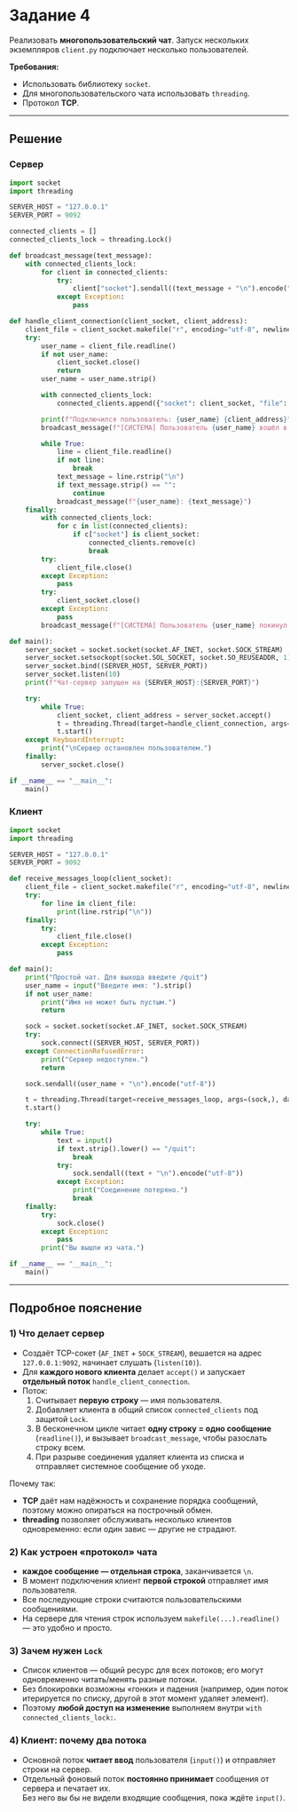 # Задание 4

Реализовать **многопользовательский чат**. Запуск нескольких экземпляров `client.py` подключает несколько пользователей.

**Требования:**
- Использовать библиотеку `socket`.
- Для многопользовательского чата использовать `threading`.
- Протокол **TCP**.

---

## Решение

### Сервер 
```python
import socket
import threading

SERVER_HOST = "127.0.0.1"
SERVER_PORT = 9092

connected_clients = []
connected_clients_lock = threading.Lock()

def broadcast_message(text_message):
    with connected_clients_lock:
        for client in connected_clients:
            try:
                client["socket"].sendall((text_message + "\n").encode("utf-8"))
            except Exception:
                pass

def handle_client_connection(client_socket, client_address):
    client_file = client_socket.makefile("r", encoding="utf-8", newline="\n")
    try:
        user_name = client_file.readline()
        if not user_name:
            client_socket.close()
            return
        user_name = user_name.strip()

        with connected_clients_lock:
            connected_clients.append({"socket": client_socket, "file": client_file, "name": user_name})

        print(f"Подключился пользователь: {user_name} {client_address}")
        broadcast_message(f"[СИСТЕМА] Пользователь {user_name} вошёл в чат.")

        while True:
            line = client_file.readline()
            if not line:
                break
            text_message = line.rstrip("\n")
            if text_message.strip() == "":
                continue
            broadcast_message(f"{user_name}: {text_message}")
    finally:
        with connected_clients_lock:
            for c in list(connected_clients):
                if c["socket"] is client_socket:
                    connected_clients.remove(c)
                    break
        try:
            client_file.close()
        except Exception:
            pass
        try:
            client_socket.close()
        except Exception:
            pass
        broadcast_message(f"[СИСТЕМА] Пользователь {user_name} покинул чат.")

def main():
    server_socket = socket.socket(socket.AF_INET, socket.SOCK_STREAM)
    server_socket.setsockopt(socket.SOL_SOCKET, socket.SO_REUSEADDR, 1)
    server_socket.bind((SERVER_HOST, SERVER_PORT))
    server_socket.listen(10)
    print(f"Чат-сервер запущен на {SERVER_HOST}:{SERVER_PORT}")

    try:
        while True:
            client_socket, client_address = server_socket.accept()
            t = threading.Thread(target=handle_client_connection, args=(client_socket, client_address), daemon=True)
            t.start()
    except KeyboardInterrupt:
        print("\nСервер остановлен пользователем.")
    finally:
        server_socket.close()

if __name__ == "__main__":
    main()
```

### Клиент 
```python
import socket
import threading

SERVER_HOST = "127.0.0.1"
SERVER_PORT = 9092

def receive_messages_loop(client_socket):
    client_file = client_socket.makefile("r", encoding="utf-8", newline="\n")
    try:
        for line in client_file:
            print(line.rstrip("\n"))
    finally:
        try:
            client_file.close()
        except Exception:
            pass

def main():
    print("Простой чат. Для выхода введите /quit")
    user_name = input("Введите имя: ").strip()
    if not user_name:
        print("Имя не может быть пустым.")
        return

    sock = socket.socket(socket.AF_INET, socket.SOCK_STREAM)
    try:
        sock.connect((SERVER_HOST, SERVER_PORT))
    except ConnectionRefusedError:
        print("Сервер недоступен.")
        return

    sock.sendall((user_name + "\n").encode("utf-8"))

    t = threading.Thread(target=receive_messages_loop, args=(sock,), daemon=True)
    t.start()

    try:
        while True:
            text = input()
            if text.strip().lower() == "/quit":
                break
            try:
                sock.sendall((text + "\n").encode("utf-8"))
            except Exception:
                print("Соединение потеряно.")
                break
    finally:
        try:
            sock.close()
        except Exception:
            pass
        print("Вы вышли из чата.")

if __name__ == "__main__":
    main()
```

---

## Подробное пояснение

### 1) Что делает сервер
- Создаёт TCP-сокет (`AF_INET` + `SOCK_STREAM`), вешается на адрес `127.0.0.1:9092`, начинает слушать (`listen(10)`).
- Для **каждого нового клиента** делает `accept()` и запускает **отдельный поток** `handle_client_connection`.
- Поток:
  1. Считывает **первую строку** — имя пользователя.
  2. Добавляет клиента в общий список `connected_clients` под защитой `Lock`.
  3. В бесконечном цикле читает **одну строку = одно сообщение** (`readline()`), и вызывает `broadcast_message`, чтобы разослать строку всем.
  4. При разрыве соединения удаляет клиента из списка и отправляет системное сообщение об уходе.

Почему так:
- **TCP** даёт нам надёжность и сохранение порядка сообщений, поэтому можно опираться на построчный обмен.
- **threading** позволяет обслуживать несколько клиентов одновременно: если один завис — другие не страдают.

### 2) Как устроен «протокол» чата
-  **каждое сообщение — отдельная строка**, заканчивается `\n`.
- В момент подключения клиент **первой строкой** отправляет имя пользователя.
- Все последующие строки считаются пользовательскими сообщениями.
- На сервере для чтения строк используем `makefile(...).readline()` — это удобно и просто.


### 3) Зачем нужен `Lock`
- Список клиентов — общий ресурс для всех потоков; его могут одновременно читать/менять разные потоки.
- Без блокировки возможны «гонки» и падения (например, один поток итерируется по списку, другой в этот момент удаляет элемент).
- Поэтому **любой доступ на изменение** выполняем внутри `with connected_clients_lock:`.

### 4) Клиент: почему два потока
- Основной поток **читает ввод** пользователя (`input()`) и отправляет строки на сервер.
- Отдельный фоновый поток **постоянно принимает** сообщения от сервера и печатает их.  
  Без него вы бы не видели входящие сообщения, пока ждёте `input()`.



